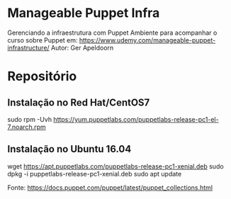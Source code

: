 # Manageable Puppet Infra
Gerenciando a infraestrutura com Puppet
Ambiente para acompanhar o curso sobre Puppet em:
https://www.udemy.com/manageable-puppet-infrastructure/
Autor: Ger Apeldoorn

# Repositório
## Instalação no Red Hat/CentOS7
   sudo rpm -Uvh https://yum.puppetlabs.com/puppetlabs-release-pc1-el-7.noarch.rpm

## Instalação no Ubuntu 16.04
   wget https://apt.puppetlabs.com/puppetlabs-release-pc1-xenial.deb
   sudo dpkg -i puppetlabs-release-pc1-xenial.deb
   sudo apt update

Fonte: https://docs.puppet.com/puppet/latest/puppet_collections.html
